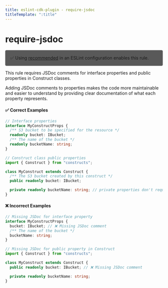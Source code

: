 ```yaml
---
title: eslint-cdk-plugin - require-jsdoc
titleTemplate: ":title"
---
```


# require-jsdoc

<div style="margin-top: 16px; background-color: #595959; padding: 16px; border-radius: 4px;">
  ✅ Using
  <a href="/rules/#recommended-rules">recommended</a>
  in an ESLint configuration enables this rule.
</div>

This rule requires JSDoc comments for interface properties and public properties in Construct classes.

Adding JSDoc comments to properties makes the code more maintainable and easier to understand by providing clear documentation of what each property represents.

#### ✅ Correct Examples

```ts
// Interface properties
interface MyConstructProps {
  /** S3 bucket to be specified for the resource */
  readonly bucket: IBucket;
  /** The name of the bucket */
  readonly bucketName: string;
}

// Construct class public properties
import { Construct } from "constructs";

class MyConstruct extends Construct {
  /** The S3 bucket created by this construct */
  public readonly bucket: IBucket;

  private readonly bucketName: string; // private properties don't require JSDoc
}
```

#### ❌ Incorrect Examples

```ts
// Missing JSDoc for interface property
interface MyConstructProps {
  bucket: IBucket; // ❌ Missing JSDoc comment
  /** The name of the bucket */
  bucketName: string;
}

// Missing JSDoc for public property in Construct
import { Construct } from "constructs";

class MyConstruct extends Construct {
  public readonly bucket: IBucket; // ❌ Missing JSDoc comment

  private readonly bucketName: string;
}
```
